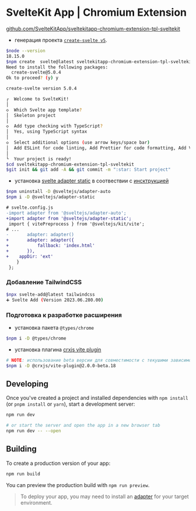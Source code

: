 # SvelteKit App | Chromium Extension

[github.com/SvelteKitApp/sveltekitapp-chromium-extension-tpl-sveltekit](https://github.com/SvelteKitApp/sveltekitapp-chromium-extension-tpl-sveltekit)

- генерация проекта [`create-svelte v5`](https://github.com/sveltejs/kit/tree/master/packages/create-svelte).

```bash
$node --version
18.15.0
$npm create  svelte@latest sveltekitapp-chromium-extension-tpl-sveltekit
Need to install the following packages:
  create-svelte@5.0.4
Ok to proceed? (y) y

create-svelte version 5.0.4

┌  Welcome to SvelteKit!
│
◇  Which Svelte app template?
│  Skeleton project
│
◇  Add type checking with TypeScript?
│  Yes, using TypeScript syntax
│
◇  Select additional options (use arrow keys/space bar)
│  Add ESLint for code linting, Add Prettier for code formatting, Add Vitest for unit testing
│
└  Your project is ready!
$cd sveltekitapp-chromium-extension-tpl-sveltekit
$git init && git add -A && git commit -m ":star: Start project"
```

- установка [svelte adapter static](https://github.com/sveltejs/kit/tree/master/packages/adapter-static) в соотвествии с [инсктрукцией](https://kit.svelte.dev/docs/single-page-apps#usage)

```bash
$npm uninstall -D @sveltejs/adapter-auto
$npm i -D @sveltejs/adapter-static
```

```diff
# svelte.config.js
-import adapter from '@sveltejs/adapter-auto';
+import adapter from '@sveltejs/adapter-static';
 import { vitePreprocess } from '@sveltejs/kit/vite';
# ...
-		adapter: adapter()
+		adapter: adapter({
+			fallback: 'index.html'
+		}),
+    appDir: 'ext'
 	}
 };
```

### Добавление TailwindCSS

```bash
$npx svelte-add@latest tailwindcss
➕ Svelte Add (Version 2023.06.280.00)
```

### Подготовка к разработке расширения

- установка пакета `@types/chrome`

```bash
$npm i -D @types/chrome
```

- установка плагина [crxjs vite plugin](https://crxjs.dev/vite-plugin)

```bash
# NOTE: использование beta версии для совместимости с текушими зависимостями
$npm i -D @crxjs/vite-plugin@2.0.0-beta.18
```

## Developing

Once you've created a project and installed dependencies with `npm install` (or `pnpm install` or `yarn`), start a development server:

```bash
npm run dev

# or start the server and open the app in a new browser tab
npm run dev -- --open
```

## Building

To create a production version of your app:

```bash
npm run build
```

You can preview the production build with `npm run preview`.

> To deploy your app, you may need to install an [adapter](https://kit.svelte.dev/docs/adapters) for your target environment.
